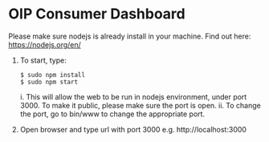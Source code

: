 # OIP Consumer Dashboard
Please make sure nodejs is already install in your machine. Find out here: https://nodejs.org/en/

1. To start, type: 
	```shell
	$ sudo npm install
	$ sudo npm start
	```
	i. This will allow the web to be run in nodejs environment, under port 3000. To make it public, please make sure the port is open.
	ii. To change the port, go to bin/www to change the appropriate port.

2. Open browser and type url with port 3000 e.g. http://localhost:3000